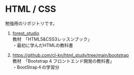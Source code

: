 # HTML / CSS

勉強用のリポジトリです。

1. [forest_studio](/forest_studio)  
  教材　「HTML5&CSS3レッスンブック」  
  ・最初に学んだHTMLの教科書  
  
2. https://github.com/cl-kn/html_study/tree/main/bootstrap  
  教材　「Bootstrap 4 フロントエンド開発の教科書」  
  ・BootStrap４の学習分

